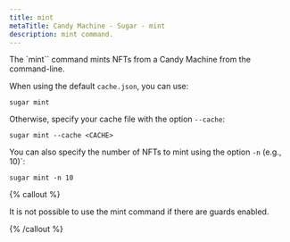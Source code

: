 ```yaml
---
title: mint
metaTitle: Candy Machine - Sugar - mint
description: mint command.
---
```


The `mint`` command mints NFTs from a Candy Machine from the command-line.

When using the default `cache.json`, you can use:

```
sugar mint
```

Otherwise, specify your cache file with the option `--cache`:

```
sugar mint --cache <CACHE>
```

You can also specify the number of NFTs to mint using the option `-n` (e.g., 10)`:

```
sugar mint -n 10
```

{% callout %}

It is not possible to use the mint command if there are guards enabled.

{% /callout %}